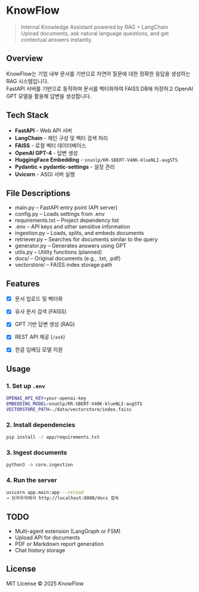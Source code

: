 # KnowFlow

> Internal Knowledge Assistant powered by RAG + LangChain  
> Upload documents, ask natural language questions, and get contextual answers instantly.


## Overview

KnowFlow는 기업 내부 문서를 기반으로 자연어 질문에 대한 정확한 응답을 생성하는 RAG 시스템입니다.  
FastAPI 서버를 기반으로 동작하며 문서를 벡터화하여 FAISS DB에 저장하고 OpenAI GPT 모델을 활용해 답변을 생성합니다.


## Tech Stack

- **FastAPI** - Web API 서버
- **LangChain** - 체인 구성 및 벡터 검색 처리
- **FAISS** - 로컬 벡터 데이터베이스
- **OpenAI GPT-4** - 답변 생성
- **HuggingFace Embedding** - `snunlp/KR-SBERT-V40K-klueNLI-augSTS`
- **Pydantic + pydantic-settings** - 설정 관리
- **Uvicorn** - ASGI 서버 실행


## File Descriptions
- main.py – FastAPI entry point (API server)
- config.py – Loads settings from .env
- requirements.txt – Project dependency list
- .env – API keys and other sensitive information
- ingestion.py – Loads, splits, and embeds documents
- retriever.py – Searches for documents similar to the query
- generator.py – Generates answers using GPT
- utils.py – Utility functions (planned)
- docs/ – Original documents (e.g., .txt, .pdf)
- vectorstore/ – FAISS index storage path


## Features

- [x] 문서 업로드 및 벡터화
- [x] 유사 문서 검색 (FAISS)
- [x] GPT 기반 답변 생성 (RAG)
- [x] REST API 제공 (`/ask`)
- [x] 한글 임베딩 모델 지원


## Usage

### 1. Set up `.env`
```bash
OPENAI_API_KEY=your-openai-key
EMBEDDING_MODEL=snunlp/KR-SBERT-V40K-klueNLI-augSTS 
VECTORSTORE_PATH=./data/vectorstore/index.faiss
```

### 2. Install dependencies
```bash
pip install -r app/requirements.txt
```

### 3. Ingest documents
```bash
python3 -m core.ingestion
```

### 4. Run the server
```bash
uvicorn app.main:app --reload
→ 브라우저에서 http://localhost:8000/docs 접속
```

## TODO
- Multi-agent extension (LangGraph or FSM)
- Upload API for documents
- PDF or Markdown report generation
- Chat history storage

## License
MIT License © 2025 KnowFlow

 

